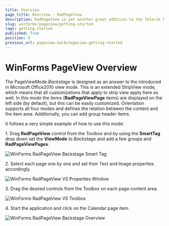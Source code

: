 ```yaml
---
title: Overview
page_title: Overview - RadPageView
description: RadPageView is yet another great addition to the Telerik UI for WinForms suite. As the name implies, this control layouts pages of subcontrols in different views.
slug: winforms/pageview/getting-started
tags: getting,started
published: True
position: 0
previous_url: pageview-backstageview-getting-started
---
```


# WinForms PageView Overview
 
The PageViewMode.*Backstage* is designed as an answer to the introduced in Microsoft Office2010 view mode. This is an extended StripView mode, which means that all customizations that apply to strip view apply here as well. In this mode the items (**RadPageViewPage** items) are displayed on the left side (by default), but this can be easily customized. Orientation supports all four modes and defines the relation between the content and the item area.  Additionally, you can add group header items.

It follows a very simple example of how to use this mode:

1\. Drag **RadPageView** control from the Toolbox and by using the **SmartTag** drop down set the **ViewMode** to *Backstage* and add a few groups and **RadPageViewPages**.

![WinForms RadPageView Backstage Smart Tag](images/pageview-backstageview-getting-started001.png)

2\. Select each page one by one and set their Text and Image properties accordingly.

![WinForms RadPageView VS Properties Window](images/pageview-backstageview-getting-started002.png)

3\. Drag the desired controls from the Toolbox on each page content area.

![WinForms RadPageView VS Toolbox](images/pageview-backstageview-getting-started003.png)

4\. Start the application and click on the Calendar page item.

![WinForms RadPageView Backstage Overview](images/pageview-backstageview-getting-started004.png)
